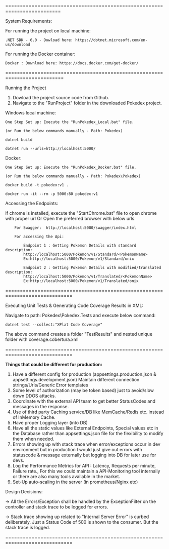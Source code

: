 =========================================================================

System Requirements:

For running the project on local machine:

    .NET SDK - 6.0 - Dowload here: https://dotnet.microsoft.com/en-us/download

For running the Docker container:

    Docker : Download here: https://docs.docker.com/get-docker/

==========================================================================

Running the Project

1. Dowload the project source code from Github.
2. Navigate to the "RunProject" folder in the downloaded Pokedex project. 

Windows local machine:

    One Step Set up: Execute the "RunPokedex_Local.bat" file.
    
    (or Run the below commands manually - Path: Pokedex)
    
    dotnet build
    
    dotnet run --urls=http://localhost:5000/ 
    
    
	
Docker:

    One Step Set up: Execute the "RunPokedex_Docker.bat" file.
    
    (or Run the below commands manually - Path: Pokedex\Pokedex)
    
    docker build -t pokedex:v1 .
    
    docker run -it --rm -p 5000:80 pokedex:v1
    
	

Accessing the Endpoints:


If chrome is installed, execute the "StartChrome.bat" file to open chrome with proper url Or Open the preferred browser with below urls.

		For Swagger:  http://localhost:5000/swagger/index.html
    
		For accessing the Api:
    
			Endpoint 1 : Getting Pokemon Details with standard description: 
			http://localhost:5000/Pokemon/v1/Standard/<PokemonName>
			Ex:http://localhost:5000/Pokemon/v1/Standard/onix

			Endpoint 2 : Getting Pokemon Details with modified/translated description: 
			http://localhost:5000/Pokemon/v1/Translated/<PokemonName>
			Ex:http://localhost:5000/Pokemon/v1/Translated/onix
	

=============================================================================


Executing Unit Tests & Generating Code Coverage Results in XML:

Navigate to path: Pokedex\Pokedex.Tests  and execute below command:

	dotnet test --collect:"XPlat Code Coverage"

The above command creates a folder "TestResults" and nested unique folder with coverage.cobertura.xml


=============================================================================

**Things that could be different for production:**

1. Have a different config for production (appsettings.production.json & appsettings.development.json)
	Maintain different connection strings/Urls/Generic Error templates
2. Some level of authorization (may be token based) just to avoid/slow down DDOS attacks.
3. Coordinate with the external API team to get better StatusCodes and messages in the response.
4. Use of third party Caching service/DB like MemCache/Redis etc. instead of InMemory Cache.
5. Have proper Logging layer (into DB)
6. Have all the static values like External Endpoints, Special values etc in the Database rather than appsettings.json file for the flexibility to modify them when needed.
7. Errors showing up with stack trace when error/exceptions occur in dev environment but in production 
	I would just give out errors with statuscode & message externally but logging into DB for later use for devs.
8. Log the Performance Metrics for API : Latency, Requests per minute, Failure rate.,
	For this we could maintain a API-Monitoring tool internally or there are also many tools available in the market.
9. Set-Up auto-scaling in the server (in prometheus/Nginx etc)


Design Decisions:

-> All the Errors/Exception shall be handled by the ExceptionFilter on the controller and stack trace to be logged for errors.

-> Stack trace showing up related to "Internal Server Error" is curbed deliberately. Just a Status Code of 500 is shown to the consumer. But the stack trace is logged.

=============================================================================




